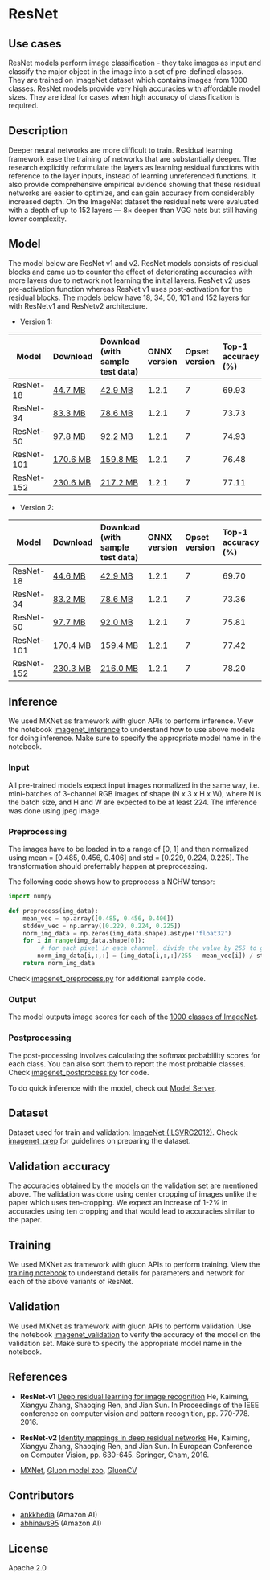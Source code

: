 # ResNet

## Use cases
ResNet models perform image classification - they take images as input and classify the major object in the image into a set of pre-defined classes. They are trained on ImageNet dataset which contains images from 1000 classes. ResNet models provide very high accuracies with affordable model sizes. They are ideal for cases when high accuracy of classification is required.

## Description
Deeper neural networks are more difficult to train. Residual learning framework ease the training of networks that are substantially deeper. The research explicitly reformulate the layers as learning residual functions with reference to the layer inputs, instead of learning unreferenced functions. It also provide comprehensive empirical evidence showing that these residual networks are easier to optimize, and can gain accuracy from considerably increased depth. On the ImageNet dataset the residual nets were evaluated with a depth of up to 152 layers — 8× deeper than VGG nets but still having lower complexity.

## Model

The model below are ResNet v1 and v2. ResNet models consists of residual blocks and came up to counter the effect of deteriorating accuracies with more layers due to network not learning the initial layers.
ResNet v2 uses pre-activation function whereas ResNet v1  uses post-activation for the residual blocks. The models below have 18, 34, 50, 101 and 152 layers for with ResNetv1 and ResNetv2 architecture.

* Version 1:

|Model        |Download  |Download (with sample test data)| ONNX version |Opset version|Top-1 accuracy (%)|Top-5 accuracy (%)|
|-------------|:--------------|:--------------|:--------------|:--------------|:--------------|:--------------|
|ResNet-18|    [44.7 MB](model/resnet18-v1.onnx)    |[42.9 MB](model/resnet18-v1.tar.gz)    |  1.2.1  |7| 69.93         |    89.29|         
|ResNet-34|    [83.3 MB](model/resnet34-v1.onnx)    | [78.6 MB](model/resnet34-v1.tar.gz)    |  1.2.1   |7|73.73         |     91.40           |
|ResNet-50|    [97.8 MB](model/resnet50-v1.onnx)    |[92.2 MB](model/resnet50-v1.tar.gz)    |1.2.1    |7|74.93         |     92.38           |
|ResNet-101|    [170.6 MB](model/resnet101-v1.onnx)   | [159.8 MB](model/resnet101-v1.tar.gz)    |  1.2.1  |7  | 76.48         |     93.20           |
|ResNet-152|    [230.6 MB](model/resnet152-v1.onnx)    |[217.2 MB](model/resnet152-v1.tar.gz)    | 1.2.1  |7 |77.11         |     93.61           |


* Version 2:

|Model        |Download  |Download (with sample test data)| ONNX version |Opset version|Top-1 accuracy (%)|Top-5 accuracy (%)|
|-------------|:--------------|:--------------|:--------------|:--------------|:--------------|:--------------|
|ResNet-18|    [44.6 MB](model/resnet18-v2.onnx)    | [42.9 MB](model/resnet18-v2.tar.gz)    | 1.2.1  |7 |    69.70         |     89.49          |
|ResNet-34|    [83.2 MB](model/resnet34-v2.onnx)    |[78.6 MB](model/resnet34-v2.tar.gz)    |  1.2.1   |7| 73.36         |     91.43           |
|ResNet-50|    [97.7 MB](model/resnet50-v2.onnx)   |[92.0 MB](model/resnet50-v2.tar.gz)    | 1.2.1 |7|75.81         |     92.82           |
|ResNet-101|    [170.4 MB](model/resnet101-v2.onnx)    |[159.4 MB](model/resnet101-v2.tar.gz)    |  1.2.1  |7 | 77.42         |     93.61           |
|ResNet-152|    [230.3 MB](model/resnet152-v2.onnx)    |[216.0 MB](model/resnet152-v2.tar.gz)    | 1.2.1   |7 | 78.20         |     94.21           |


## Inference
We used MXNet as framework with gluon APIs to perform inference. View the notebook [imagenet_inference](../imagenet_inference.ipynb) to understand how to use above models for doing inference. Make sure to specify the appropriate model name in the notebook.

### Input
All pre-trained models expect input images normalized in the same way, i.e. mini-batches of 3-channel RGB images of shape (N x 3 x H x W), where N is the batch size, and H and W are expected to be at least 224.
The inference was done using jpeg image.

### Preprocessing
The images have to be loaded in to a range of [0, 1] and then normalized using mean = [0.485, 0.456, 0.406] and std = [0.229, 0.224, 0.225]. The transformation should preferrably happen at preprocessing.

The following code shows how to preprocess a NCHW tensor:

```python
import numpy

def preprocess(img_data):
    mean_vec = np.array([0.485, 0.456, 0.406])
    stddev_vec = np.array([0.229, 0.224, 0.225])
    norm_img_data = np.zeros(img_data.shape).astype('float32')
    for i in range(img_data.shape[0]):  
         # for each pixel in each channel, divide the value by 255 to get value between [0, 1] and then normalize
        norm_img_data[i,:,:] = (img_data[i,:,:]/255 - mean_vec[i]) / stddev_vec[i]
    return norm_img_data
```

Check [imagenet_preprocess.py](../imagenet_preprocess.py) for additional sample code.

### Output
The model outputs image scores for each of the [1000 classes of ImageNet](../synset.txt).

### Postprocessing
The post-processing involves calculating the softmax probablility scores for each class. You can also sort them to report the most probable classes. Check [imagenet_postprocess.py](../imagenet_postprocess.py) for code.

To do quick inference with the model, check out [Model Server](https://github.com/awslabs/mxnet-model-server/blob/master/docs/model_zoo.md/#resnet_header).

## Dataset
Dataset used for train and validation: [ImageNet (ILSVRC2012)](http://www.image-net.org/challenges/LSVRC/2012/). Check [imagenet_prep](../imagenet_prep.md) for guidelines on preparing the dataset.


## Validation accuracy
The accuracies obtained by the models on the validation set are mentioned above. The validation was done using center cropping of images unlike the paper which uses ten-cropping. We expect an increase of 1-2% in accuracies using ten cropping and that would lead to accuracies similar to the paper.

## Training
We used MXNet as framework with gluon APIs to perform training. View the [training notebook](train_resnet.ipynb) to understand details for parameters and network for each of the above variants of ResNet.

## Validation
We used MXNet as framework with gluon APIs to perform validation. Use the notebook [imagenet_validation](../imagenet_validation.ipynb) to verify the accuracy of the model on the validation set. Make sure to specify the appropriate model name in the notebook.

## References
* **ResNet-v1**
[Deep residual learning for image recognition](https://arxiv.org/abs/1512.03385)
 He, Kaiming, Xiangyu Zhang, Shaoqing Ren, and Jian Sun. In Proceedings of the IEEE conference on computer vision and pattern recognition, pp. 770-778. 2016.

* **ResNet-v2**
[Identity mappings in deep residual networks](https://arxiv.org/abs/1603.05027)
He, Kaiming, Xiangyu Zhang, Shaoqing Ren, and Jian Sun.
In European Conference on Computer Vision, pp. 630-645. Springer, Cham, 2016.

* [MXNet](http://mxnet.incubator.apache.org), [Gluon model zoo](https://mxnet.incubator.apache.org/api/python/gluon/model_zoo.html), [GluonCV](https://gluon-cv.mxnet.io)

## Contributors
* [ankkhedia](https://github.com/ankkhedia) (Amazon AI)
* [abhinavs95](https://github.com/abhinavs95) (Amazon AI)

## License
Apache 2.0
